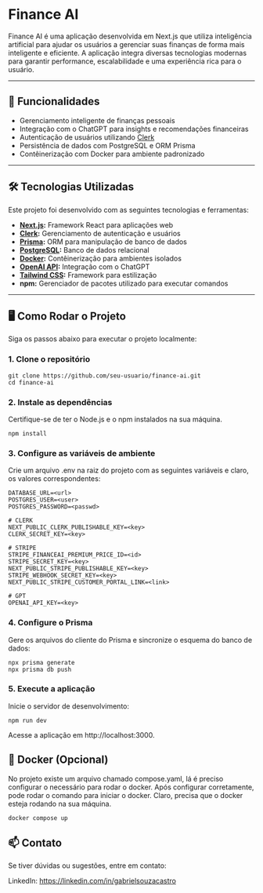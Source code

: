 # Finance AI

Finance AI é uma aplicação desenvolvida em Next.js que utiliza inteligência artificial para ajudar os usuários a gerenciar suas finanças de forma mais inteligente e eficiente. A aplicação integra diversas tecnologias modernas para garantir performance, escalabilidade e uma experiência rica para o usuário.

---

## 🚀 Funcionalidades

- Gerenciamento inteligente de finanças pessoais
- Integração com o ChatGPT para insights e recomendações financeiras
- Autenticação de usuários utilizando [Clerk](https://clerk.dev/)
- Persistência de dados com PostgreSQL e ORM Prisma
- Contêinerização com Docker para ambiente padronizado

---

## 🛠️ Tecnologias Utilizadas

Este projeto foi desenvolvido com as seguintes tecnologias e ferramentas:

- **[Next.js](https://nextjs.org/):** Framework React para aplicações web
- **[Clerk](https://clerk.dev/):** Gerenciamento de autenticação e usuários
- **[Prisma](https://www.prisma.io/):** ORM para manipulação de banco de dados
- **[PostgreSQL](https://www.postgresql.org/):** Banco de dados relacional
- **[Docker](https://www.docker.com/):** Contêinerização para ambientes isolados
- **[OpenAI API](https://platform.openai.com/):** Integração com o ChatGPT
- **[Tailwind CSS](https://tailwindcss.com/):** Framework para estilização
- **npm:** Gerenciador de pacotes utilizado para executar comandos

---

## 🖥️ Como Rodar o Projeto

Siga os passos abaixo para executar o projeto localmente:

### 1. Clone o repositório
```
git clone https://github.com/seu-usuario/finance-ai.git
cd finance-ai
```
### 2. Instale as dependências
Certifique-se de ter o Node.js e o npm instalados na sua máquina.

```
npm install
```

### 3. Configure as variáveis de ambiente
Crie um arquivo .env na raiz do projeto com as seguintes variáveis e claro, os valores correspondentes:

```
DATABASE_URL=<url>
POSTGRES_USER=<user>
POSTGRES_PASSWORD=<passwd>

# CLERK
NEXT_PUBLIC_CLERK_PUBLISHABLE_KEY=<key>
CLERK_SECRET_KEY=<key>

# STRIPE
STRIPE_FINANCEAI_PREMIUM_PRICE_ID=<id>
STRIPE_SECRET_KEY=<key>
NEXT_PUBLIC_STRIPE_PUBLISHABLE_KEY=<key>
STRIPE_WEBHOOK_SECRET_KEY=<key>
NEXT_PUBLIC_STRIPE_CUSTOMER_PORTAL_LINK=<link>

# GPT
OPENAI_API_KEY=<key>
```

### 4. Configure o Prisma
Gere os arquivos do cliente do Prisma e sincronize o esquema do banco de dados:

```
npx prisma generate
npx prisma db push
```
### 5. Execute a aplicação
Inicie o servidor de desenvolvimento:

```
npm run dev
```
Acesse a aplicação em http://localhost:3000.

## 🐳 Docker (Opcional)
No projeto existe um arquivo chamado compose.yaml, lá é preciso configurar o necessário para rodar o docker.
Após configurar corretamente, pode rodar o comando para iniciar o docker.
Claro, precisa que o docker esteja rodando na sua máquina.

```
docker compose up
```

## 📫 Contato
Se tiver dúvidas ou sugestões, entre em contato:

LinkedIn: https://linkedin.com/in/gabrielsouzacastro
